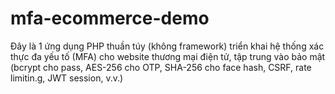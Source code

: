 # mfa-ecommerce-demo
Đây là 1 ứng dụng PHP thuần túy (không framework) triển khai hệ thống xác thực đa yếu tố (MFA) cho website thương mại điện tử, tập trung vào bảo mật (bcrypt cho pass, AES-256 cho OTP, SHA-256 cho face hash, CSRF, rate limitin.g, JWT session, v.v.)
